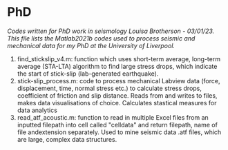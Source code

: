 # PhD
*Codes written for PhD work in seismology*
*Louisa Brotherson - 03/01/23.*
*This file lists the Matlab2021b codes used to process seismic and mechanical data for my PhD at the University of Liverpool.*
1. find_stickslip_v4.m: function which uses short-term average, long-term average (STA-LTA) algorithm to find large stress drops, which indicate the start of stick-slip (lab-generated earthquake). 
2. stick-slip_process.m: code to process mechanical Labview data (force, displacement, time, normal stress etc.) to calculate stress drops, coefficient of friction and slip distance. Reads from and writes to files, makes data visualisations of choice. Calculates stastical measures for data analytics
3. read_atf_acoustic.m: function to read in multiple Excel files from an inputted filepath into cell called "celldata" and return filepath, name of file andextension separately. Used to mine seismic data .atf files, which are large, complex data structures.
